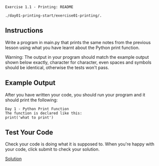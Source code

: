 `Exercise 1.1 - Printing: README`

`./day01-printing-start/exercise01-printing/.`

## Instructions

Write a program in main.py that prints the same notes from the previous lesson using what you have learnt about the Python print function.

Warning: The output in your program should match the example output shown below exactly, character for character, even spaces and symbols should be identical, otherwise the tests won't pass.



## Example Output

After you have written your code, you should run your program and it should print the following:
```
Day 1 - Python Print Function
The function is declared like this:
print('what to print')
```

## Test Your Code

Check your code is doing what it is supposed to. When you're happy with your code, click submit to check your solution.

[Solution](https://repl.it/@appbrewery/day-1-1-solution)